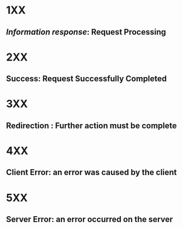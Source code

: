 # 1XX
## *Information response*: Request Processing
# 2XX
## Success: Request Successfully Completed
# 3XX
## Redirection : Further action must be complete
# 4XX
## Client Error: an error was caused by the client

# 5XX
## Server Error: an error occurred on the server

